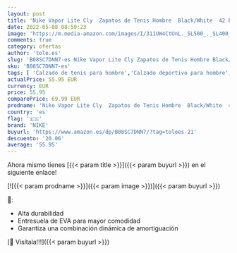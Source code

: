 ```yaml
---
layout: post
title: 'Nike Vapor Lite Cly  Zapatos de Tenis Hombre  Black/White  42 EU'
date: 2022-05-08 08:59:23
image: 'https://m.media-amazon.com/images/I/311UW4CtUnL._SL500_._SL400_.jpg'
comments: true
category: ofertas
author: 'tole.es'
slug: 'B08SC7DNN7-es Nike Vapor Lite Cly Zapatos de Tenis Hombre Black/White 42 EU'
sku: 'B08SC7DNN7-es'
tags: [ 'Calzado de tenis para hombre','Calzado deportivo para hombre','Zapatillas y calzado deportivo para hombre','Zapatos','Zapatos para hombre','Zapatos y complementos','nike','zapatos','🇪🇸', ]
actualPrice: 55.95 EUR
currency: EUR
price: 55.95
comparePrice: 69.99 EUR
prodname: 'Nike Vapor Lite Cly  Zapatos de Tenis Hombre  Black/White  42 EU'
country: 'es'
flag: '🇪🇸'
brand: 'NIKE'
buyurl: 'https://www.amazon.es/dp/B08SC7DNN7/?tag=tolees-21'
descuento: '20.06'
average: '55.95'
---
```


Ahora mismo tienes [{{< param title >}}]({{< param buyurl >}}) en el siguiente enlace!

[![{{< param prodname >}}]({{< param image >}})]({{< param buyurl >}})

🔎:

- Alta durabilidad
- Entresuela de EVA para mayor comodidad
- Garantiza una combinación dinámica de amortiguación

[🛒 Visítala!!!]({{< param buyurl >}})
